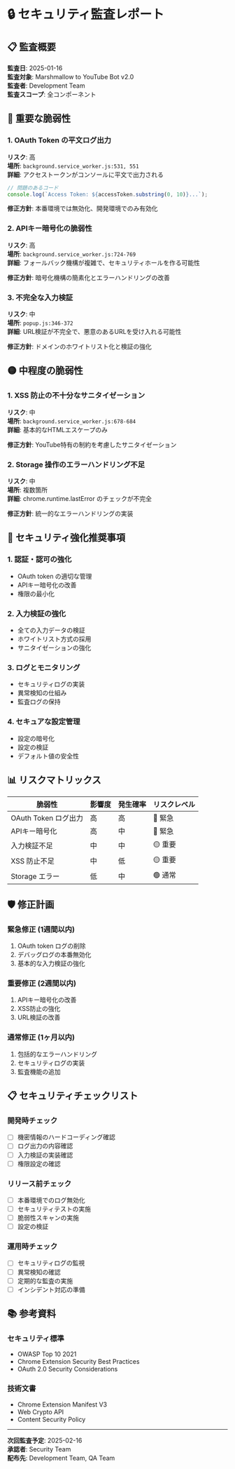 # 🔒 セキュリティ監査レポート

## 📋 監査概要

**監査日**: 2025-01-16  
**監査対象**: Marshmallow to YouTube Bot v2.0  
**監査者**: Development Team  
**監査スコープ**: 全コンポーネント

## 🚨 重要な脆弱性

### 1. OAuth Token の平文ログ出力
**リスク**: 高  
**場所**: `background.service_worker.js:531, 551`  
**詳細**: アクセストークンがコンソールに平文で出力される

```javascript
// 問題のあるコード
console.log(`Access Token: ${accessToken.substring(0, 10)}...`);
```

**修正方針**: 本番環境では無効化、開発環境でのみ有効化

### 2. APIキー暗号化の脆弱性
**リスク**: 高  
**場所**: `background.service_worker.js:724-769`  
**詳細**: フォールバック機構が複雑で、セキュリティホールを作る可能性

**修正方針**: 暗号化機構の簡素化とエラーハンドリングの改善

### 3. 不完全な入力検証
**リスク**: 中  
**場所**: `popup.js:346-372`  
**詳細**: URL検証が不完全で、悪意のあるURLを受け入れる可能性

**修正方針**: ドメインのホワイトリスト化と検証の強化

## 🟡 中程度の脆弱性

### 1. XSS 防止の不十分なサニタイゼーション
**リスク**: 中  
**場所**: `background.service_worker.js:678-684`  
**詳細**: 基本的なHTMLエスケープのみ

**修正方針**: YouTube特有の制約を考慮したサニタイゼーション

### 2. Storage 操作のエラーハンドリング不足
**リスク**: 中  
**場所**: 複数箇所  
**詳細**: chrome.runtime.lastError のチェックが不完全

**修正方針**: 統一的なエラーハンドリングの実装

## 🔐 セキュリティ強化推奨事項

### 1. 認証・認可の強化
- OAuth token の適切な管理
- APIキー暗号化の改善
- 権限の最小化

### 2. 入力検証の強化
- 全ての入力データの検証
- ホワイトリスト方式の採用
- サニタイゼーションの強化

### 3. ログとモニタリング
- セキュリティログの実装
- 異常検知の仕組み
- 監査ログの保持

### 4. セキュアな設定管理
- 設定の暗号化
- 設定の検証
- デフォルト値の安全性

## 📊 リスクマトリックス

| 脆弱性 | 影響度 | 発生確率 | リスクレベル |
|--------|--------|----------|--------------|
| OAuth Token ログ出力 | 高 | 高 | 🔴 緊急 |
| APIキー暗号化 | 高 | 中 | 🔴 緊急 |
| 入力検証不足 | 中 | 中 | 🟡 重要 |
| XSS 防止不足 | 中 | 低 | 🟡 重要 |
| Storage エラー | 低 | 中 | 🟢 通常 |

## 🛡️ 修正計画

### 緊急修正 (1週間以内)
1. OAuth token ログの削除
2. デバッグログの本番無効化
3. 基本的な入力検証の強化

### 重要修正 (2週間以内)
1. APIキー暗号化の改善
2. XSS防止の強化
3. URL検証の改善

### 通常修正 (1ヶ月以内)
1. 包括的なエラーハンドリング
2. セキュリティログの実装
3. 監査機能の追加

## 📋 セキュリティチェックリスト

### 開発時チェック
- [ ] 機密情報のハードコーディング確認
- [ ] ログ出力の内容確認
- [ ] 入力検証の実装確認
- [ ] 権限設定の確認

### リリース前チェック
- [ ] 本番環境でのログ無効化
- [ ] セキュリティテストの実施
- [ ] 脆弱性スキャンの実施
- [ ] 設定の検証

### 運用時チェック
- [ ] セキュリティログの監視
- [ ] 異常検知の確認
- [ ] 定期的な監査の実施
- [ ] インシデント対応の準備

## 📚 参考資料

### セキュリティ標準
- OWASP Top 10 2021
- Chrome Extension Security Best Practices
- OAuth 2.0 Security Considerations

### 技術文書
- Chrome Extension Manifest V3
- Web Crypto API
- Content Security Policy

---

**次回監査予定**: 2025-02-16  
**承認者**: Security Team  
**配布先**: Development Team, QA Team